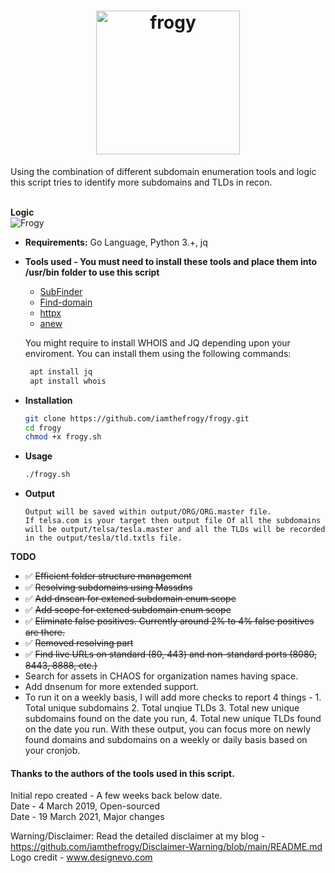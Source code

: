 <h1 align="center">
  <a href="https://github.com/iamthefrogy/frogy"><img src="https://user-images.githubusercontent.com/8291014/111029632-a1d13280-83f5-11eb-943a-002f71680d90.png" alt="frogy" height=230px></a>
  </h1>
Using the combination of different subdomain enumeration tools and logic this script tries to identify more subdomains and TLDs in recon. <br/><br/>

**Logic**<br/>
<img src="https://user-images.githubusercontent.com/8291014/110205963-f82cf700-7e72-11eb-9156-78f1d2e7a57a.png" alt="Frogy" title="Frogy" />

+ **Requirements:** Go Language, Python 3.+, jq<br/>
+ **Tools used - You must need to install these tools and place them into /usr/bin folder to use this script**<br/>

  + [SubFinder](https://github.com/projectdiscovery/subfinder)
  + [Find-domain](https://github.com/Findomain/Findomain)
  + [httpx](https://github.com/projectdiscovery/httpx)
  + [anew](https://github.com/tomnomnom/anew)
    
  You might require to install WHOIS and JQ depending upon your enviroment. You can install them using the following commands:
   ```sh
    apt install jq
    apt install whois
    ```
  
+ **Installation**
    ```sh
    git clone https://github.com/iamthefrogy/frogy.git
    cd frogy
    chmod +x frogy.sh
    ```
+ **Usage**
    ```sh
    ./frogy.sh
    ```
+ **Output**
    ```
    Output will be saved within output/ORG/ORG.master file. 
    If telsa.com is your target then output file Of all the subdomains will be output/telsa/tesla.master and all the TLDs will be recorded in the output/tesla/tld.txtls file.
    ```
    
**TODO**
- ✅  ~~Efficient folder structure management~~
- ✅  ~~Resolving subdomains using Massdns~~
- ✅  ~~Add dnscan for extened subdomain enum scope~~
- ✅  ~~Add scope for extened subdomain enum scope~~
- ✅  ~~Eliminate false positives. Currently around 2% to 4% false positives are there.~~
- ✅  ~~Removed resolving part~~
- ✅  ~~Find live URLs on standard (80, 443) and non-standard ports (8080, 8443, 8888, etc.)~~
-  Search for assets in CHAOS for organization names having space.
-  Add dnsenum for more extended support.
-  To run it on a weekly basis, I will add more checks to report 4 things - 1. Total unique subdomains 2. Total unqiue TLDs 3. Total new unique subdomains found on the date you run, 4. Total new unique TLDs found on the date you run. With these output, you can focus more on newly found domains and subdomains on a weekly or daily basis based on your cronjob.

#### Thanks to the authors of the tools used in this script.
Initial repo created - A few weeks back below date.<br/>
Date - 4 March 2019, Open-sourced<br/>
Date - 19 March 2021, Major changes<br/>

Warning/Disclaimer: Read the detailed disclaimer at my blog - https://github.com/iamthefrogy/Disclaimer-Warning/blob/main/README.md <br/>
Logo credit - www.designevo.com
